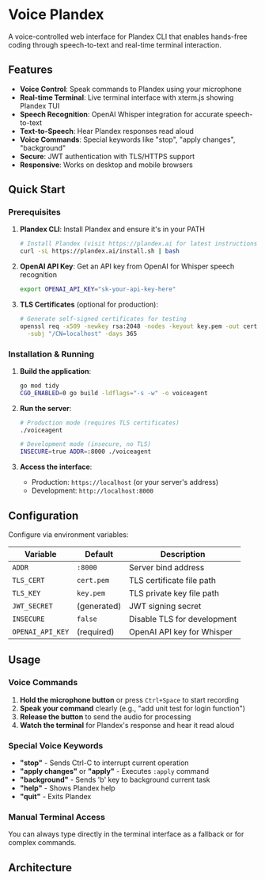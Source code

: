 # Voice Plandex

A voice-controlled web interface for Plandex CLI that enables hands-free coding through speech-to-text and real-time terminal interaction.

## Features

- **Voice Control**: Speak commands to Plandex using your microphone
- **Real-time Terminal**: Live terminal interface with xterm.js showing Plandex TUI
- **Speech Recognition**: OpenAI Whisper integration for accurate speech-to-text
- **Text-to-Speech**: Hear Plandex responses read aloud
- **Voice Commands**: Special keywords like "stop", "apply changes", "background"
- **Secure**: JWT authentication with TLS/HTTPS support
- **Responsive**: Works on desktop and mobile browsers

## Quick Start

### Prerequisites

1. **Plandex CLI**: Install Plandex and ensure it's in your PATH
   ```bash
   # Install Plandex (visit https://plandex.ai for latest instructions)
   curl -sL https://plandex.ai/install.sh | bash
   ```

2. **OpenAI API Key**: Get an API key from OpenAI for Whisper speech recognition
   ```bash
   export OPENAI_API_KEY="sk-your-api-key-here"
   ```

3. **TLS Certificates** (optional for production):
   ```bash
   # Generate self-signed certificates for testing
   openssl req -x509 -newkey rsa:2048 -nodes -keyout key.pem -out cert.pem \
     -subj "/CN=localhost" -days 365
   ```

### Installation & Running

1. **Build the application**:
   ```bash
   go mod tidy
   CGO_ENABLED=0 go build -ldflags="-s -w" -o voiceagent
   ```

2. **Run the server**:
   ```bash
   # Production mode (requires TLS certificates)
   ./voiceagent

   # Development mode (insecure, no TLS)
   INSECURE=true ADDR=:8000 ./voiceagent
   ```

3. **Access the interface**:
   - Production: `https://localhost` (or your server's address)
   - Development: `http://localhost:8000`

## Configuration

Configure via environment variables:

| Variable | Default | Description |
|----------|---------|-------------|
| `ADDR` | `:8000` | Server bind address |
| `TLS_CERT` | `cert.pem` | TLS certificate file path |
| `TLS_KEY` | `key.pem` | TLS private key file path |
| `JWT_SECRET` | (generated) | JWT signing secret |
| `INSECURE` | `false` | Disable TLS for development |
| `OPENAI_API_KEY` | (required) | OpenAI API key for Whisper |

## Usage

### Voice Commands

1. **Hold the microphone button** or press `Ctrl+Space` to start recording
2. **Speak your command** clearly (e.g., "add unit test for login function")
3. **Release the button** to send the audio for processing
4. **Watch the terminal** for Plandex's response and hear it read aloud

### Special Voice Keywords

- **"stop"** - Sends Ctrl-C to interrupt current operation
- **"apply changes"** or **"apply"** - Executes `:apply` command
- **"background"** - Sends 'b' key to background current task
- **"help"** - Shows Plandex help
- **"quit"** - Exits Plandex

### Manual Terminal Access

You can always type directly in the terminal interface as a fallback or for complex commands.

## Architecture

